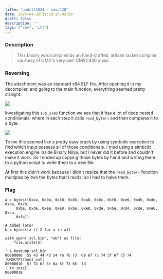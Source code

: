 ```yaml
---
title: "umdctf2024 - cmsc430"
date: 2024-04-28T19:19:27-03:00
draft: false
description: ""
tags: ["rev", "ctf"]
---
```


### Description

> This binary was compiled by an hand-crafted, artisan racket compiler, courtesy of UMD's very own CMSC430 class.

### Reversing

The attachment was an standard x64 ELF file. After opening it in my
decompiler, and going to the main function, everything seemed pretty
straight.

![](/img/umdctf2024-0.png)


Investigating this `sub_17e0` function we see that it has a lot of deep nested conditionals, where in each step it calls `read_byte()` and then compares it to a byte.


![](/img/umdctf2024-1.png)

To me this seemed like a pretty easy crack by using symbolic execution to find which input passess all of those conditionals. I tried using a simbolic execution engine inside Binary Ninja, but I never did it before and couldn't make it work.
So I ended up copying those bytes by hand and writing them to a python script to write them to a new file.

At first this didn't work because I didn't realize that the `read_byte()` function multiples by two the bytes that I reads, so I had to halve them.

### Flag

```python3
a = bytes([0xaa, 0x9a, 0x88, 0x86, 0xa8, 0x8c, 0xf6, 0xe6, 0xd0, 0xde, 0xea, 0xe8,
     0xbe, 0xde, 0xea, 0xe8, 0xbe, 0xe8, 0xde, 0xbe, 0xd4, 0xde, 0xe6, 0xca,
     0xfa])

# Added later
b = bytes([x // 2 for x in a])

with open('sol.bin', "wb") as file:
    file.write(b)

```

```console
└─$ hexdump sol.bin
00000000  55 4d 44 43 54 46 7b 73  68 6f 75 74 5f 6f 75 74  |UMDCTF{shout_out|
00000010  5f 74 6f 5f 6a 6f 73 65  7d                       |_to_jose}|
00000019
```

